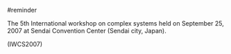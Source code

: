 #reminder



The 5th International workshop on complex systems held on September 25, 2007 at Sendai Convention Center (Sendai city, Japan).

(IWCS2007)



